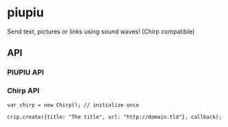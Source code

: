 # piupiu

Send text, pictures or links using sound waves! (Chirp compatible)

## API

### PIUPIU API



### Chirp API

``var chirp = new Chirp(); // initialize once``

``crip.create({title: "The title", url: "http://domain.tld"}, callback);``
